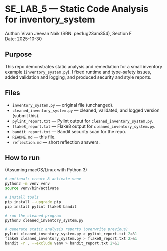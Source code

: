 

# SE_LAB_5 — Static Code Analysis for inventory_system

Author: Vivan Jeevan Naik (SRN: pes1ug23am354), Section F  
Date: 2025-10-30

## Purpose
This repo demonstrates static analysis and remediation for a small inventory example (`inventory_system.py`). I fixed runtime and type-safety issues, added validation and logging, and produced security and style reports.

## Files
- `inventory_system.py` — original file (unchanged).
- `cleaned_inventory_system.py` — cleaned, validated, and logged version (submit this).
- `pylint_report.txt` — Pylint output for `cleaned_inventory_system.py`.
- `flake8_report.txt` — Flake8 output for `cleaned_inventory_system.py`.
- `bandit_report.txt` — Bandit security scan for the repo.
- `README.md` — this file.
- `reflection.md` — short reflection answers.

## How to run
(Assuming macOS/Linux with Python 3)

```bash
# optional: create & activate venv
python3 -m venv venv
source venv/bin/activate

# install tools
pip install --upgrade pip
pip install pylint flake8 bandit

# run the cleaned program
python3 cleaned_inventory_system.py

# generate static analysis reports (overwrite previous)
pylint cleaned_inventory_system.py > pylint_report.txt 2>&1
flake8 cleaned_inventory_system.py > flake8_report.txt 2>&1
bandit -r . --exclude venv > bandit_report.txt 2>&1
